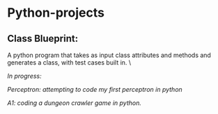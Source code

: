 # Python-projects

## Class Blueprint:
A python program that takes as input class attributes and methods and generates a class, with test cases built in.
\\

_In progress:_


_Perceptron: attempting to code my first perceptron in python_


_A1: coding a dungeon crawler game in python._
